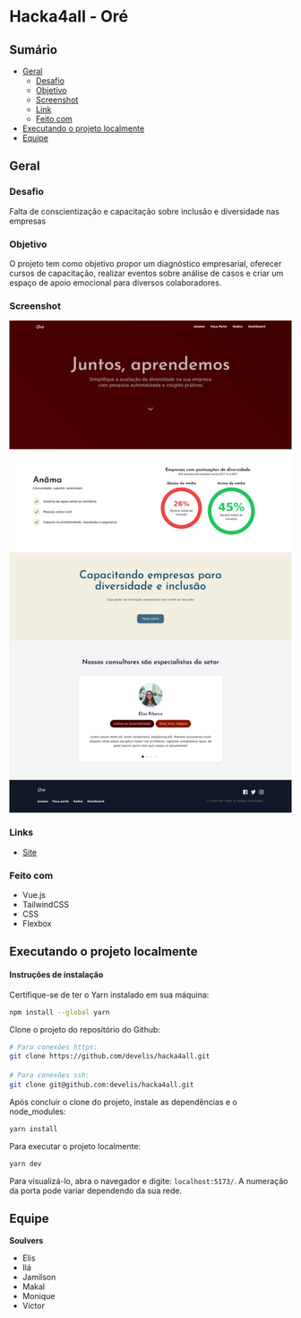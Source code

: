 # Hacka4all - Oré

## Sumário

- [Geral](#geral)
  - [Desafio](#desafio)
  - [Objetivo](#objetivo)
  - [Screenshot](#screenshot)
  - [Link](#link)
  - [Feito com](#feito-com)
- [Executando o projeto localmente](#executando-o-projeto-localmente)
- [Equipe](#equipe)

## Geral

### Desafio

Falta de conscientização e capacitação sobre inclusão e diversidade nas empresas

### Objetivo

O projeto tem como objetivo propor um diagnóstico empresarial, oferecer cursos de capacitação, realizar eventos sobre análise de casos e criar um espaço de apoio emocional para diversos colaboradores.

### Screenshot

![screenshot](./public/assets/screenshot.png)

### Links

- [Site](https://develis.github.io/hacka4all/)

### Feito com

- Vue.js
- TailwindCSS
- CSS
- Flexbox

## Executando o projeto localmente

#### Instruções de instalação

Certifique-se de ter o Yarn instalado em sua máquina:

```bash
npm install --global yarn
```

Clone o projeto do repositório do Github:

```bash
# Para conexões https:
git clone https://github.com/develis/hacka4all.git

# Para conexões ssh:
git clone git@github.com:develis/hacka4all.git
```

Após concluir o clone do projeto, instale as dependências e o node_modules:

```bash
yarn install
```

Para executar o projeto localmente:

```bash
yarn dev
```

Para visualizá-lo, abra o navegador e digite: `localhost:5173/`. A numeração da porta pode variar dependendo da sua rede.


## Equipe

**Soulvers**
- Elis
- Ilá
- Jamilson
- Makal
- Monique
- Victor

